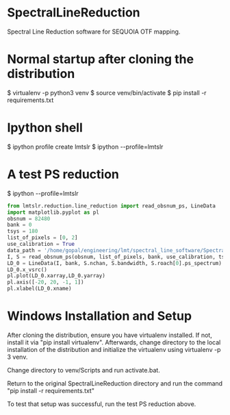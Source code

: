 # SpectralLineReduction
Spectral Line Reduction software for SEQUOIA OTF mapping.

# Normal startup after cloning the distribution
$ virtualenv -p python3 venv
$ source venv/bin/activate
$ pip install -r requirements.txt

# Ipython shell

$ ipython profile create lmtslr
$ ipython --profile=lmtslr

# A test PS reduction

$ ipython --profile=lmtslr

```python
from lmtslr.reduction.line_reduction import read_obsnum_ps, LineData
import matplotlib.pyplot as pl
obsnum = 82480
bank = 0
tsys = 180
list_of_pixels = [0, 2]
use_calibration = True
data_path = '/home/gopal/engineering/lmt/spectral_line_software/SpectralLineReduction/example_data/'
I, S = read_obsnum_ps(obsnum, list_of_pixels, bank, use_calibration, tsys=tsys, path=data_path)
LD_0 = LineData(I, bank, S.nchan, S.bandwidth, S.roach[0].ps_spectrum)
LD_0.x_vsrc()
pl.plot(LD_0.xarray,LD_0.yarray)
pl.axis([-20, 20, -1, 1])
pl.xlabel(LD_0.xname)
```

# Windows Installation and Setup

After cloning the distribution, ensure you have virtualenv installed.  If not, install it via "pip install virtualenv".  Afterwards, change directory to the local installation of the distribution and initialize the virtualenv using virtualenv -p 3 venv.  

Change directory to venv/Scripts and run activate.bat. 

Return to the original SpectralLineReduction directory and run the command "pip install -r requirements.txt"

To test that setup was successful, run the test PS reduction above.













